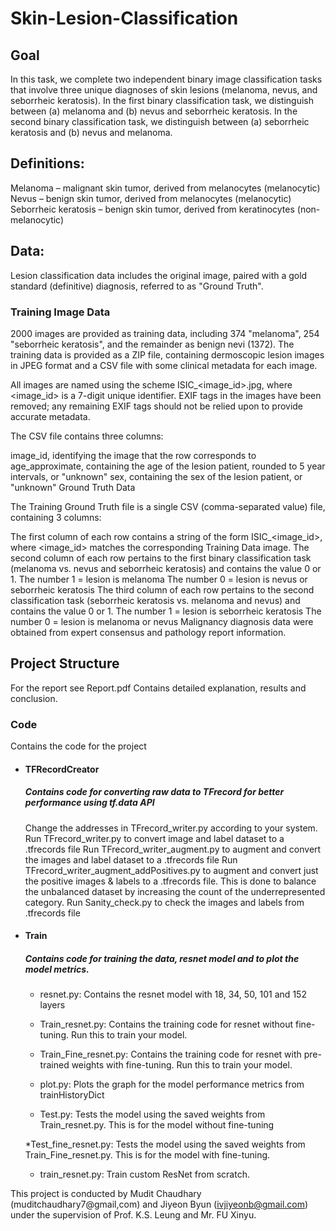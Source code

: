 # Skin-Lesion-Classification

## Goal 
In this task, we complete two independent binary image classification tasks that involve three unique diagnoses of skin lesions (melanoma, nevus, and seborrheic keratosis). In the first binary classification task, we distinguish between (a) melanoma and (b) nevus and seborrheic keratosis. In the second binary classification task, we distinguish between (a) seborrheic keratosis and (b) nevus and melanoma.

## Definitions:

Melanoma – malignant skin tumor, derived from melanocytes (melanocytic)
Nevus – benign skin tumor, derived from melanocytes (melanocytic)
Seborrheic keratosis – benign skin tumor, derived from keratinocytes (non-melanocytic)

## Data:
Lesion classification data includes the original image, paired with a gold standard (definitive) diagnosis, referred to as "Ground Truth".

### Training Image Data

2000 images are provided as training data, including 374 "melanoma", 254 "seborrheic keratosis", and the remainder as benign nevi (1372). The training data is provided as a ZIP file, containing dermoscopic lesion images in JPEG format and a CSV file with some clinical metadata for each image.

All images are named using the scheme ISIC_<image_id>.jpg, where <image_id> is a 7-digit unique identifier. EXIF tags in the images have been removed; any remaining EXIF tags should not be relied upon to provide accurate metadata.

The CSV file contains three columns:

image_id, identifying the image that the row corresponds to
age_approximate, containing the age of the lesion patient, rounded to 5 year intervals, or "unknown"
sex, containing the sex of the lesion patient, or "unknown"
Ground Truth Data

The Training Ground Truth file is a single CSV (comma-separated value) file, containing 3 columns:

The first column of each row contains a string of the form ISIC_<image_id>, where <image_id> matches the corresponding Training Data image.
The second column of each row pertains to the first binary classification task (melanoma vs. nevus and seborrheic keratosis) and contains the value 0 or 1.
The number 1 = lesion is melanoma
The number 0 = lesion is nevus or seborrheic keratosis
The third column of each row pertains to the second classification task (seborrheic keratosis vs. melanoma and nevus) and contains the value 0 or 1.
The number 1 = lesion is seborrheic keratosis
The number 0 = lesion is melanoma or nevus
Malignancy diagnosis data were obtained from expert consensus and pathology report information.
## Project Structure
For the report see Report.pdf
Contains detailed explanation, results and conclusion.
### Code
Contains the code for the project

* #### TFRecordCreator
    ##### Contains code for converting raw data to TFrecord for better performance using tf.data API
    Change the addresses in TFrecord_writer.py according to your system.
    Run TFrecord_writer.py to convert image and label dataset to a .tfrecords file
    Run TFrecord\_writer\_augment.py to augment and convert the images and label dataset to a .tfrecords file
    Run TFrecord\_writer\_augment\_addPositives.py to augment and convert just the positive images & labels to a .tfrecords file. This is done to balance the unbalanced dataset by increasing the count of the underrepresented category.
    Run Sanity\_check.py to check the images and labels from .tfrecords file 

* #### Train
    ##### Contains code for training the data, resnet model and to plot the model metrics.
    * resnet.py: Contains the resnet model with 18, 34, 50, 101 and 152 layers

    * Train\_resnet.py: Contains the training code for resnet without fine-tuning. Run this to train your model.
    
    * Train\_Fine\_resnet.py: Contains the training code for resnet with pre-trained weights with fine-tuning. Run this to train your model.
    
    * plot.py: Plots the graph for the model performance metrics from trainHistoryDict

    * Test.py: Tests the model using the saved weights from Train\_resnet.py. This is for the model without fine-tuning

    *Test\_fine\_resnet.py: Tests the model using the saved weights from Train\_Fine\_resnet.py. This is for the model with fine-tuning.

    * train_resnet.py: Train custom ResNet from scratch.

This project is conducted by Mudit Chaudhary (muditchaudhary7@gmail,com) and Jiyeon Byun (ivjiyeonb@gmail.com) under the supervision of Prof. K.S. Leung and Mr. FU Xinyu.
